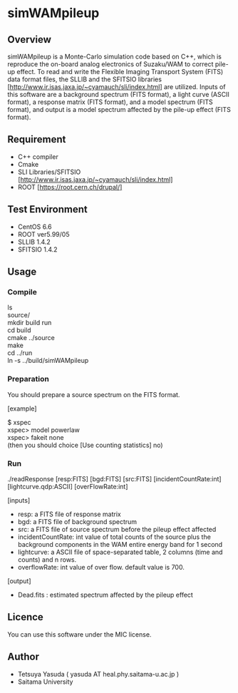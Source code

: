# simWAMpileup

## Overview
simWAMpileup is a Monte-Carlo simulation code based on C++, which is reproduce the on-board analog electronics of Suzaku/WAM to correct pile-up effect.
To read and write the Flexible Imaging Transport System (FITS) data format files, the SLLIB and the SFITSIO libraries [http://www.ir.isas.jaxa.jp/~cyamauch/sli/index.html] are utilized.
Inputs of this software are a background spectrum (FITS format), a light curve (ASCII format), a response matrix (FITS format), and a model spectrum (FITS format), and output is a model spectrum affected by the pile-up effect (FITS format).

## Requirement
- C++ compiler
- Cmake
- SLI Libraries/SFITSIO [http://www.ir.isas.jaxa.jp/~cyamauch/sli/index.html]
- ROOT [https://root.cern.ch/drupal/]

## Test Environment
- CentOS 6.6
- ROOT ver5.99/05
- SLLIB 1.4.2
- SFITSIO 1.4.2

## Usage
### Compile
ls  
 source/  
mkdir build run  
cd build  
cmake ../source  
make  
cd ../run  
ln -s ../build/simWAMpileup  


### Preparation  
You should prepare a source spectrum on the FITS format.

[example]

$ xspec  
xspec> model powerlaw  
xspec> fakeit none  
(then you should choice [Use counting statistics] no)  

### Run  
./readResponse [resp:FITS] [bgd:FITS] [src:FITS] [incidentCountRate:int] [lightcurve.qdp:ASCII] [overFlowRate:int]

[inputs]
- resp: a FITS file of response matrix 
- bgd:  a FITS file of background spectrum
- src:  a FITS file of source spectrum before the pileup effect affected
- incidentCountRate: int value of total counts of the source plus the background components in the WAM entire energy band for 1 second
- lightcurve: a ASCII file of space-separated table, 2 columns (time and counts) and n rows.
- overflowRate: int value of over flow. default value is 700.

[output]
- Dead.fits : estimated spectrum affected by the pileup effect


## Licence
You can use this software under the MIC license.

## Author
- Tetsuya Yasuda ( yasuda AT heal.phy.saitama-u.ac.jp )
- Saitama University 
